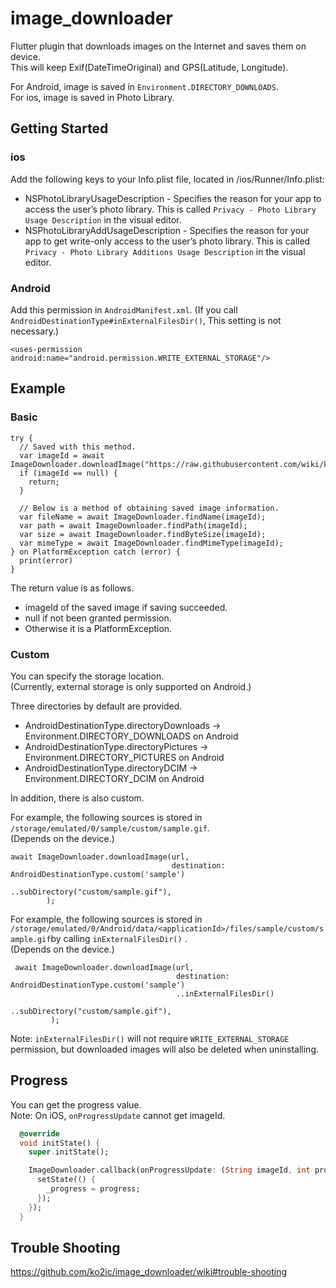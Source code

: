 # image_downloader

Flutter plugin that downloads images on the Internet and saves them on device.     
This will keep Exif(DateTimeOriginal) and GPS(Latitude, Longitude).

For Android, image is saved in ```Environment.DIRECTORY_DOWNLOADS```.   
For ios, image is saved in Photo Library.

## Getting Started

### ios

Add the following keys to your Info.plist file, located in <project root>/ios/Runner/Info.plist:
  
  * NSPhotoLibraryUsageDescription - Specifies the reason for your app to access the user’s photo library. This is called ```Privacy - Photo Library Usage Description``` in the visual editor.
  * NSPhotoLibraryAddUsageDescription - Specifies the reason for your app to get write-only access to the user’s photo library. This is called ```Privacy - Photo Library Additions Usage Description``` in the visual editor.
  
### Android

Add this permission in ```AndroidManifest.xml```. (If you call ```AndroidDestinationType#inExternalFilesDir()```, This setting is not necessary.)

```
<uses-permission android:name="android.permission.WRITE_EXTERNAL_STORAGE"/>
```

## Example

### Basic

```
try {
  // Saved with this method.
  var imageId = await ImageDownloader.downloadImage("https://raw.githubusercontent.com/wiki/ko2ic/image_downloader/images/flutter.png");
  if (imageId == null) {
    return;
  }

  // Below is a method of obtaining saved image information.
  var fileName = await ImageDownloader.findName(imageId);
  var path = await ImageDownloader.findPath(imageId);
  var size = await ImageDownloader.findByteSize(imageId);
  var mimeType = await ImageDownloader.findMimeType(imageId);
} on PlatformException catch (error) {
  print(error)
}
```

The return value is as follows.

* imageId of the saved image if saving succeeded.
* null if not been granted permission.
* Otherwise it is a PlatformException.

### Custom

You can specify the storage location.    
(Currently, external storage is only supported on Android.)

Three directories by default are provided.

* AndroidDestinationType.directoryDownloads -> Environment.DIRECTORY_DOWNLOADS on Android
* AndroidDestinationType.directoryPictures -> Environment.DIRECTORY_PICTURES on Android
* AndroidDestinationType.directoryDCIM -> Environment.DIRECTORY_DCIM on Android

In addition, there is also custom. 

For example, the following sources is stored in ```/storage/emulated/0/sample/custom/sample.gif```.       
(Depends on the device.)

```
await ImageDownloader.downloadImage(url,
                                    destination: AndroidDestinationType.custom('sample')                                  
                                    ..subDirectory("custom/sample.gif"),
        );
```

For example, the following sources is stored in ```/storage/emulated/0/Android/data/<applicationId>/files/sample/custom/sample.gif```by calling ```inExternalFilesDir()``` .    
(Depends on the device.) 
 
```
 await ImageDownloader.downloadImage(url,
                                     destination: AndroidDestinationType.custom('sample')
                                     ..inExternalFilesDir()
                                     ..subDirectory("custom/sample.gif"),
         );
```
 
Note: ```inExternalFilesDir()``` will not require ```WRITE_EXTERNAL_STORAGE``` permission, but downloaded images will also be deleted when uninstalling.


##  Progress

You can get the progress value.   
Note: On iOS, ```onProgressUpdate``` cannot get imageId.

```dart
  @override
  void initState() {
    super.initState();

    ImageDownloader.callback(onProgressUpdate: (String imageId, int progress) {
      setState(() {
        _progress = progress;
      });
    });
  }
```


## Trouble Shooting

https://github.com/ko2ic/image_downloader/wiki#trouble-shooting